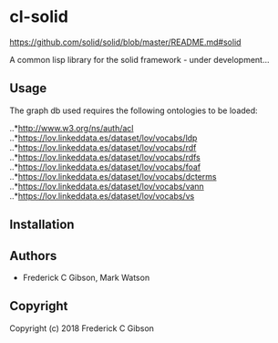 # cl-solid

https://github.com/solid/solid/blob/master/README.md#solid

A common lisp library for the solid framework - under development...

## Usage

The graph db used requires the following ontologies to be loaded:

..*http://www.w3.org/ns/auth/acl
..*https://lov.linkeddata.es/dataset/lov/vocabs/ldp
..*https://lov.linkeddata.es/dataset/lov/vocabs/rdf
..*https://lov.linkeddata.es/dataset/lov/vocabs/rdfs
..*https://lov.linkeddata.es/dataset/lov/vocabs/foaf
..*https://lov.linkeddata.es/dataset/lov/vocabs/dcterms
..*https://lov.linkeddata.es/dataset/lov/vocabs/vann
..*https://lov.linkeddata.es/dataset/lov/vocabs/vs


## Installation

## Authors

* Frederick C Gibson, Mark Watson

## Copyright

Copyright (c) 2018 Frederick C Gibson

